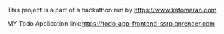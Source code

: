 This project is a part of a hackathon run by
https://www.katomaran.com



MY Todo Application link:https://todo-app-frontend-ssrp.onrender.com
